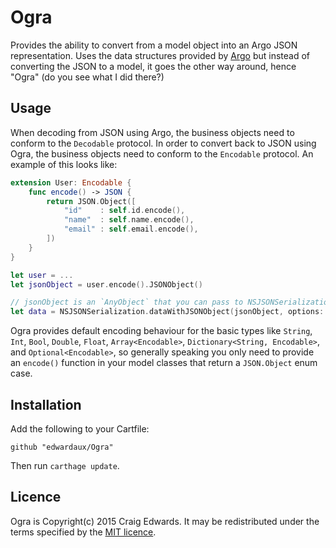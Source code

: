 # Ogra
Provides the ability to convert from a model object into an Argo JSON representation. Uses the data structures provided by [Argo](https://github.com/thoughtbot/Argo) but instead of converting the JSON to a model, it goes the other way around, hence "Ogra" (do you see what I did there?)

## Usage
When decoding from JSON using Argo, the business objects need to conform to the `Decodable` protocol. In order to convert back to JSON using Ogra, the business objects need to conform to the `Encodable` protocol. An example of this looks like:

```swift
extension User: Encodable {
	func encode() -> JSON {
		return JSON.Object([
			"id"    : self.id.encode(),
			"name"  : self.name.encode(),
			"email" : self.email.encode(),
		])
	}
}

let user = ...
let jsonObject = user.encode().JSONObject()

// jsonObject is an `AnyObject` that you can pass to NSJSONSerialization. For example:
let data = NSJSONSerialization.dataWithJSONObject(jsonObject, options: NSJSONWritingOptions.PrettyPrinted)
```

Ogra provides default encoding behaviour for the basic types like `String`, `Int`, `Bool`, `Double`, `Float`, `Array<Encodable>`, `Dictionary<String, Encodable>`, and `Optional<Encodable>`, so generally speaking you only need to provide an `encode()` function in your model classes that return a `JSON.Object` enum case.

## Installation
Add the following to your Cartfile:

```
github "edwardaux/Ogra"
```

Then run `carthage update`.

## Licence
Ogra is Copyright(c) 2015 Craig Edwards. It may be redistributed under the terms specified by the [MIT licence](licence.md).